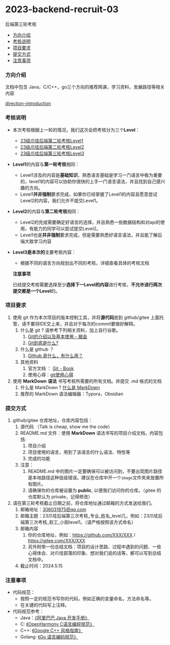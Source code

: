 # 2023-backend-recruit-03
后端第三轮考核
- [方向介绍](方向介绍)
- [考核说明](https://github.com/gduf-cs-tribe/2023-backend-recruit-03#考核说明)
- [项目要求](https://github.com/gduf-cs-tribe/2023-backend-recruit-03#项目要求)
- [提交方式](https://github.com/gduf-cs-tribe/2023-backend-recruit-03#提交方式)
- [注意事项](https://github.com/gduf-cs-tribe/2023-backend-recruit-03#注意事项)

### 方向介绍



文档中包含 Java，C/C++，go三个方向的推荐网课，学习资料，发展路径等相关内容

[direction-introduction](https://github.com/gduf-cs-tribe/direction-introduction)

### 考核说明



- 本次考核根据上一轮的情况，我们这次会把考核分为三个**Level**：

  - [23级爪哇后端第二轮考核Level1](https://github.com/gduf-cs-tribe/2023-backend-recruit-02/blob/main/2023-backend-recruit-02-Level1.md)
  - [23级爪哇后端第二轮考核Level2](https://github.com/gduf-cs-tribe/2023-backend-recruit-02/blob/main/2023-backend-recruit-02-Level2.md)
  - [23级爪哇后端第三轮考核Level3](https://github.com/gduf-cs-tribe/2023-backend-recruit-02/blob/main/2023-backend-recruit-02-Level3.md)

- **Level1**的内容与**第一轮考核**相同：

  - Level1涉及的内容是**基础知识**，熟悉语言基础是学习一门语言中极为重要的，level1的内容可以协助你很快的上手一门语言语法，并且找到自己感兴趣的方向。
  - Level1**并非强制**要求完成，如果你已经掌握了Level1的内容且愿意尝试Level2的内容，我们允许不提交Level1。

- **Level2**的内容与**第二轮考核**相同：

  - Level2的完成需要确定好语言的选择，并且熟悉一些数据结构和对api的使用，有能力的同学可以尝试提交Level2。
  - Level1也是**并非强制**要求完成，但是需要熟悉好语言语法，并且能了解后端大致学习内容

- **Level3是本次的**主要考核内容：

  - 根据不同的语言方向规划出不同的考核，详细查看具体的考核文档

  **注意事项**

  ​	已经提交考核需要选择至少**选择下一Level的内容**进行考核，**不允许进行两次提交都是一个Level**的。

### 项目要求



1. 使用 git 作为本次项目的版本控制工具，并将**源代码**放到 github/gitee 上面托管，请不要将IDE交上来，并且对于每次的commit要做好解释。
   1. 什么是 git ? 请参考下列相关资料，加上自行谷歌。
      1. [Git的介绍以及基本使用 - 掘金](https://juejin.cn/post/7246313318544834615?searchId=2023102323355872C532323C258A9E0350)
      2. [Git到底是什么?](https://www.bilibili.com/read/cv15412717/)
   2. 什么是 github ？
      1. [Github 是什么，有什么用？](https://github-zh.com/post/what-is-github)
   3. 其他资料
      1. 官方文档 ： [Git - Book](https://git-scm.com/book/zh/v2/)
      2. 使用心得：[git使用心得](https://wumingsheng.gitbooks.io/-git/content/)
2. 使用 **MarkDown** **语法** 书写考核所需要的所有文档。并提交 .md 格式的文档
   1. 什么是 MarkDown ? [什么是 MarkDown](https://www.zhihu.com/question/19963642)
   2. 推荐的 MarkDown 语法编辑器：Typora，Obsidian

### 提交方式



1. github/gitee 仓库地址，仓库内容包括：
   1. 源代码 （Talk is cheap, show me the code）
   2. README.md 文件：使用 **MarkDown** 语法书写的项目介绍文档，内容包括:
      1. 项目介绍
      2. 项目使用的语言，用到了该语言的什么语法、特性等
      3. 完成的功能
   3. 注意：
      1. README.md 中的图片一定要确保可以被访问到，不要出现图片路径是本地路径这种低级错误。建议在仓库中开一个`image`文件夹来放置所有图片。
      2. 请确保你的仓库被设置为 **public**, 以便我们访问你的仓库。（gitee 的仓库默认为 private，记得修改）
2. 请在第三轮考核截止日期之前，将仓库地址通过邮箱的方式发送给我们。
   1. 邮箱地址：306031875@qq.com
   2. 邮箱主题：23爪哇后端第三次考核_专业_姓名_level几，例如：23爪哇后端第三次考核_软工_小刚level1。（请严格按照该方式命名）
   3. 邮箱内容
      1. 你的仓库地址，例如：https://github.com/XXX/XXX / https://gitee.com/XXX/XXX
      2. 另外附带一份总结文档：项目的设计思路、过程中遇到的问题、一些心得体会、对爪哇部落的印象、想对我们说的话等，都可以写到总结文档中。
   4. 截止时间：2024.5.15

### 注意事项



- 代码规范：
  - 按照一定的规范书写你的代码，例如正确的变量命名，方法命名等。
  - 在关键的代码写上注释。
- 代码规范参考：
  - Java：[《阿里巴巴 Java 开发手册》](https://kangroo.oschina.io/ajcg)
  - C: [《OpenHarmony C语言编程规范》](https://gitee.com/openharmony/docs/blob/master/zh-cn/contribute/OpenHarmony-c-coding-style-guide.md)
  - C++: [《Google C++ 风格指南》](https://zh-google-styleguide.readthedocs.io/en/latest/google-cpp-styleguide/contents/)
  - Golang: [《Go 语言编码规范》](https://learnku.com/go/wikis/38426)

